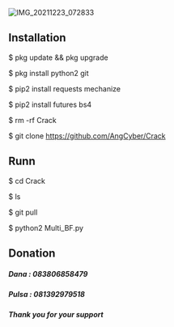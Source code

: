 ![IMG_20211223_072833](https://user-images.githubusercontent.com/92802033/147174546-f6cd1fc3-6856-444a-bf13-218c0eb34141.jpg)


## Installation
$ pkg update && pkg upgrade

$ pkg install python2 git

$ pip2 install requests mechanize

$ pip2 install futures bs4

$ rm -rf Crack

$ git clone https://github.com/AngCyber/Crack

## Runn
$ cd Crack

$ ls

$ git pull

$ python2 Multi_BF.py

## Donation
##### Dana  : 083806858479
##### Pulsa : 081392979518
##### Thank you for your support
